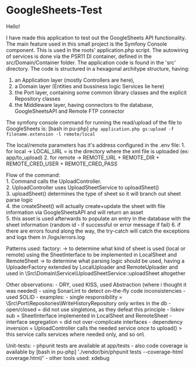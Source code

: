 # GoogleSheets-Test

Hello!

I have made this application to test out the GoogleSheets API functionality. The main feature used in this small project is the Symfony Console component. This is used in the roots' application.php script. 
The autowiring of services is done via the PSR11 DI container, defined in the src/Domain/Container folder. 
The application code is found in the 'src' directory. The code is structured in a hexagonal architype structure, having:
1. an Application layer (mostly Controllers are here), 
2. a Domain layer (Entities and bussiness logic Services lie here)
3. the Port layer, containing some common library classes and the explicit Repository classes
4. the Middleware layer, having connectors to the database, GoogleSheetsAPI and Remote FTP connector

The symfony console command for running the read/upload of the file to GoogleSheets is:
[bash in pu-php] `php application.php gs:upload -f filename.extension -l remote/local`

The local/remote parameters has it's address configured in the .env file:
    1. for local -> LOCAL_URL = is the directory where the xml file is uploaded (ex: app/to_upload)
    2. for remote -> REMOTE_URL + REMOTE_DIR + REMOTE_CRED_USER + REMOTE_CRED_PASS

Flow of the command:\
    1. Command calls the UploadController. \
    2. UploadController uses UploadSheetService to uploadSheet()\
    3. uploadSheet() determines the type of sheet so it will branch out sheet parse logic\
    4. the createSheet() will actually create+update the sheet with file information via GoogleSheetsAPI and will return an asset \
    5. this asset is used afterwards to populate an entry in the database with the sheet information (random id - if successful or error message if fail)
    6. if there are errors found along the way, the try-catch will catch the exceptions and logs them in /logs/errors.log
    
Patterns used: factory:
        -> to determine what kind of sheet is used (local or remote) using the SheetInterface to be implemented in LocalSheet and RemoteSheet
        -> to determine what parsing logic should be used, having a UploaderFactory extended by LocalUploader and RemoteUploader  and used in \Src\Domain\Service\UploadSheetService::uploadSheet altogether
        
Other observations:
    - DRY, used KISS, used Abstraction (where i thought it was needed)
    - using SonarLint to detect on-the-fly code inconsistencies
    - used SOLID 
        - examples:
            - single responsibility = \Src\Port\Repositories\WriteHistoryRepository only writes in the db
            - open/closed = did not use singletons, as they defeat this principle
            - liskov sub = SheetInterface implemented in LocalSheet and RemoteSheet
            - interface segregation = did not over-complicate interfaces
            - dependency inversion = UploadController calls the needed service once to upload() > this service calls services where needed only, and so on\ 

Unit-tests:
    - phpunit tests are available at app/tests
    - also code coverage is available by [bash in pu-php] './vendor/bin/phpunit tests --coverage-html coverage.html/'
    - other tools used: xdebug      
